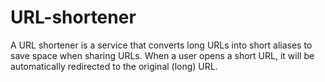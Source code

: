 # URL-shortener
A URL shortener is a service that converts long URLs into short aliases to save space when sharing URLs. When a user opens a short URL, it will be automatically redirected to the original (long) URL.
